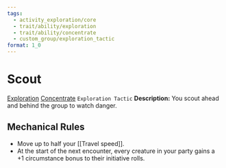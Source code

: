 ```yaml
---
tags:
  - activity_exploration/core
  - trait/ability/exploration
  - trait/ability/concentrate
  - custom_group/exploration_tactic
format: 1_0
---
```

# Scout

[Exploration](Exploration.md "Action & Ability Trait") [Concentrate](Concentrate.md "Action & Ability Trait") `Exploration Tactic`
**Description:** You scout ahead and behind the group to watch danger.

## Mechanical Rules

- Move up to half your [[Travel speed]].
- At the start of the next encounter, every creature in your party gains a +1 circumstance bonus to their initiative rolls.